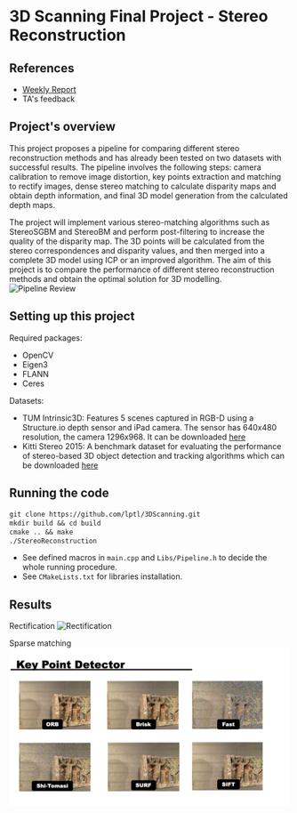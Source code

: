 # 3D Scanning Final Project - Stereo Reconstruction

## References

* [Weekly Report](https://docs.google.com/document/d/1K6K0ElHKk27aSyPWNIXJ57GBT3060mLvXEGucMk_U0U/edit)
* TA's feedback


## Project's overview
This project proposes a pipeline for comparing different stereo reconstruction methods and has already been tested on two datasets with successful results.  The pipeline involves the following steps: camera calibration to remove image distortion, key points extraction and matching to rectify images, dense stereo matching to calculate disparity maps and obtain depth information, and final 3D model generation from the calculated depth maps.

The project will implement various stereo-matching algorithms such as StereoSGBM and StereoBM and perform post-filtering to increase the quality of the disparity map. The 3D points will be calculated from the stereo correspondences and disparity values, and then merged into a complete 3D model using ICP or an improved algorithm. The aim of this project is to compare the performance of different stereo reconstruction methods and obtain the optimal solution for 3D modelling.
![Pipeline Review](pipeline_neu.png)

## Setting up this project
Required packages:
- OpenCV
- Eigen3
- FLANN
- Ceres

Datasets:
- TUM Intrinsic3D: Features 5 scenes captured in RGB-D using a Structure.io depth sensor and iPad camera. The sensor has 640x480 resolution, the camera 1296x968. It can be downloaded [here](https://vision.in.tum.de/data/datasets/intrinsic3d)
- Kitti Stereo 2015: A benchmark dataset for evaluating the performance of stereo-based 3D object detection and tracking algorithms which can be downloaded [here](https://www.cvlibs.net/datasets/kitti/eval_scene_flow.php?benchmark=stereo)


## Running the code
```
git clone https://github.com/lptl/3DScanning.git
mkdir build && cd build
cmake .. && make
./StereoReconstruction
```

* See defined macros in `main.cpp` and `Libs/Pipeline.h` to decide the whole running procedure.
* See `CMakeLists.txt` for libraries installation.

## Results
Rectification
![Rectification](rectification.png)

Sparse matching
![Sparse Matching](sparse.png)


